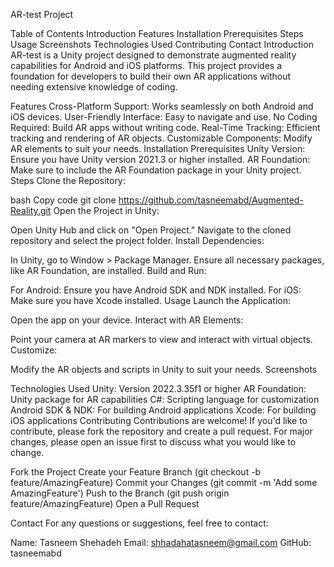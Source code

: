 AR-test Project


Table of Contents
Introduction
Features
Installation
Prerequisites
Steps
Usage
Screenshots
Technologies Used
Contributing
Contact
Introduction
AR-test is a Unity project designed to demonstrate augmented reality capabilities for Android and iOS platforms. This project provides a foundation for developers to build their own AR applications without needing extensive knowledge of coding.

Features
Cross-Platform Support: Works seamlessly on both Android and iOS devices.
User-Friendly Interface: Easy to navigate and use.
No Coding Required: Build AR apps without writing code.
Real-Time Tracking: Efficient tracking and rendering of AR objects.
Customizable Components: Modify AR elements to suit your needs.
Installation
Prerequisites
Unity Version: Ensure you have Unity version 2021.3 or higher installed.
AR Foundation: Make sure to include the AR Foundation package in your Unity project.
Steps
Clone the Repository:

bash
Copy code
git clone https://github.com/tasneemabd/Augmented-Reality.git
Open the Project in Unity:

Open Unity Hub and click on "Open Project."
Navigate to the cloned repository and select the project folder.
Install Dependencies:

In Unity, go to Window > Package Manager.
Ensure all necessary packages, like AR Foundation, are installed.
Build and Run:

For Android: Ensure you have Android SDK and NDK installed.
For iOS: Make sure you have Xcode installed.
Usage
Launch the Application:

Open the app on your device.
Interact with AR Elements:

Point your camera at AR markers to view and interact with virtual objects.
Customize:

Modify the AR objects and scripts in Unity to suit your needs.
Screenshots

Technologies Used
Unity: Version 2022.3.35f1 or higher
AR Foundation: Unity package for AR capabilities
C#: Scripting language for customization
Android SDK & NDK: For building Android applications
Xcode: For building iOS applications
Contributing
Contributions are welcome! If you'd like to contribute, please fork the repository and create a pull request. For major changes, please open an issue first to discuss what you would like to change.

Fork the Project
Create your Feature Branch (git checkout -b feature/AmazingFeature)
Commit your Changes (git commit -m 'Add some AmazingFeature')
Push to the Branch (git push origin feature/AmazingFeature)
Open a Pull Request


Contact
For any questions or suggestions, feel free to contact:

Name: Tasneem Shehadeh
Email: shhadahatasneem@gmail.com
GitHub: tasneemabd
